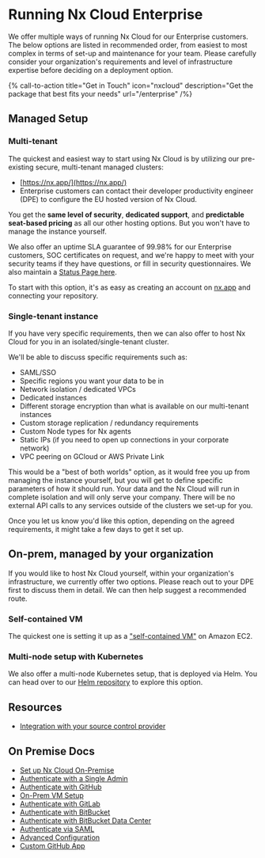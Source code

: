 # Running Nx Cloud Enterprise

We offer multiple ways of running Nx Cloud for our Enterprise customers. The below options are listed in recommended order, from easiest to most complex in terms of set-up and maintenance for your team. Please carefully consider your organization's requirements and level of infrastructure expertise before deciding on a deployment option.

{% call-to-action title="Get in Touch" icon="nxcloud" description="Get the package that best fits your needs" url="/enterprise" /%}

## Managed Setup

### Multi-tenant

The quickest and easiest way to start using Nx Cloud is by utilizing our pre-existing secure, multi-tenant managed clusters:

- [https://nx.app/](https://nx.app/)
- Enterprise customers can contact their developer productivity engineer (DPE) to configure the EU hosted version of Nx Cloud.

You get the **same level of security**, **dedicated support**, and **predictable seat-based pricing** as all our other hosting options. But you won't have to manage the instance yourself.

We also offer an uptime SLA guarantee of 99.98% for our Enterprise customers, SOC certificates on request, and we're happy to meet with your security teams if they have questions, or fill in security questionnaires. We also maintain a [Status Page here](https://status.nx.app/).

To start with this option, it's as easy as creating an account on [nx.app](https://cloud.nx.app) and connecting your repository.

### Single-tenant instance

If you have very specific requirements, then we can also offer to host Nx Cloud for you in an isolated/single-tenant cluster.

We'll be able to discuss specific requirements such as:

- SAML/SSO
- Specific regions you want your data to be in
- Network isolation / dedicated VPCs
- Dedicated instances
- Different storage encryption than what is available on our multi-tenant instances
- Custom storage replication / redundancy requirements
- Custom Node types for Nx agents
- Static IPs (if you need to open up connections in your corporate network)
- VPC peering on GCloud or AWS Private Link

This would be a "best of both worlds" option, as it would free you up from managing the instance yourself, but you will get to define specific parameters of how it should run.
Your data and the Nx Cloud will run in complete isolation and will only serve your company. There will be no external API calls to any services outside of the clusters we set-up for you.

Once you let us know you'd like this option, depending on the agreed requirements, it might take a few days to get it set up.

## On-prem, managed by your organization

If you would like to host Nx Cloud yourself, within your organization's infrastructure, we currently offer two options. Please reach out to your DPE first to discuss them in detail. We can then help suggest a recommended route.

### Self-contained VM

The quickest one is setting it up as a ["self-contained VM"](/ci/recipes/enterprise/on-premise/ami-setup) on Amazon EC2.

### Multi-node setup with Kubernetes

We also offer a multi-node Kubernetes setup, that is deployed via Helm. You can head over to our [Helm repository](https://github.com/nrwl/nx-cloud-helm/) to explore this option.

## Resources

- [Integration with your source control provider](/ci/recipes/source-control-integration)

## On Premise Docs

- [Set up Nx Cloud On-Premise](/ci/recipes/enterprise/on-premise/on-premise)
- [Authenticate with a Single Admin](/ci/recipes/enterprise/on-premise/auth-single-admin)
- [Authenticate with GitHub](/ci/recipes/enterprise/on-premise/auth-github)
- [On-Prem VM Setup](/ci/recipes/enterprise/on-premise/ami-setup)
- [Authenticate with GitLab](/ci/recipes/enterprise/on-premise/auth-gitlab)
- [Authenticate with BitBucket](/ci/recipes/enterprise/on-premise/auth-bitbucket)
- [Authenticate with BitBucket Data Center](/ci/recipes/enterprise/on-premise/auth-bitbucket-data-center)
- [Authenticate via SAML](/ci/recipes/enterprise/on-premise/auth-saml)
- [Advanced Configuration](/ci/recipes/enterprise/on-premise/advanced-config)
- [Custom GitHub App](/ci/recipes/enterprise/on-premise/custom-github-app)
